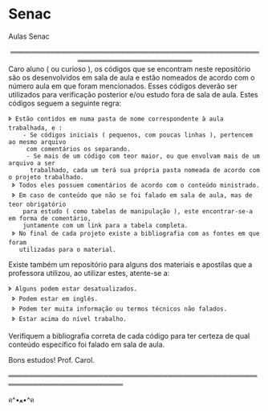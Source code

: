 # Senac
Aulas Senac

<div align="center">
    ═════════════════════════════════════════════════════════════════════════   
    
<div align="left">Caro aluno ( ou curioso ),
os códigos que se encontram neste repositório são os desenvolvidos em sala de
aula e estão nomeados de acordo com o número aula em que foram mencionados.
Esses códigos deverão ser utilizados para verificação posterior e/ou estudo
fora de sala de aula. Estes códigos seguem a seguinte regra:

    🢖 Estão contidos em numa pasta de nome correspondente à aula trabalhada, e :
        - Se códigos iniciais ( pequenos, com poucas linhas ), pertencem ao mesmo arquivo 
         com comentários os separando.
         - Se mais de um código com teor maior, ou que envolvam mais de um arquivo a ser
          trabalhado, cada um terá sua própria pasta nomeada de acordo com o projeto trabalhado.
     🢖 Todos eles possuem comentários de acordo com o conteúdo ministrado.
     🢖 Em caso de conteúdo que não se foi falado em sala de aula, mas de teor obrigatório
        para estudo ( como tabelas de manipulação ), este encontrar-se-a em forma de comentário,
        juntamente com um link para a tabela completa.
     🢖 No final de cada projeto existe a bibliografia com as fontes em que foram
       utilizadas para o material.

<div align="left">Existe também um repositório para alguns dos materiais e 
apostilas que a professora utilizou, ao utilizar estes, atente-se a:

    🢖 Alguns podem estar desatualizados.
     🢖 Podem estar em inglês.
     🢖 Podem ter muita informação ou termos técnicos não falados.
     🢖 Estar acima do nível trabalho.
                                                                                            
<div align="left">Verifiquem a bibliografia correta de cada código para ter certeza de qual conteúdo
específico foi falado em sala de aula.

Bons estudos!
Prof. Carol.

═════════════════════════════════════════════════════════════════════════   












ฅ^•ﻌ•^ฅ
